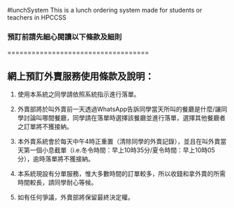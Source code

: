 #lunchSystem
This is a lunch ordering system made for students or teachers in HPCCSS

### 預訂前請先細心閱讀以下條款及細則
===================================
## 網上預訂外賣服務使用條款及說明：

1. 使用本系統之同學請依照系統指示進行落單。

2. 外賣部將於叫外賣前一天透過WhatsApp告訴同學當天所叫的餐廳是什麼/讓同學討論叫哪間餐廳，同學請在落單時選擇該餐廳並進行落單，選擇其他餐廳者之訂單將不獲接納。

3. 本外賣系統會於每天中午4時正重置（清除同學的外賣記錄），並且在叫外賣當天第一個小息截單（i.e.冬令時間：早上10時35分/夏令時間：早上10時05分），逾時落單將不獲接納。

4. 本系統現設有分單服務，惟大多數時間的訂單較多，所以收錢和拿外賣的所需時間較長，請同學耐心等候。

5. 如有任何爭議，外賣部將保留最終決定權。
